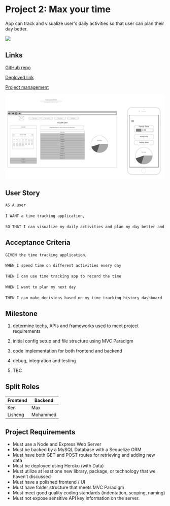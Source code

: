 
# Project 2: Max your time

App can track and visualize user's daily activities so that user can plan their day better.

<img src="https://img.shields.io/badge/language-javascript-green">

## Links

[GitHub repo](https://github.com/maxtsimpson/maxyourpower)

[Deployed link](https://maxyourtime.herokuapp.com/)

[Project management](https://github.com/maxtsimpson/maxyourpower/projects/1)

![Wireframe](/public/assets/img/Wireframe.png)

## User Story

```md
AS A user

I WANT a time tracking application,

SO THAT I can visualize my daily activities and plan my day better and efficiently.
```

## Acceptance Criteria

```md
GIVEN the time tracking application,

WHEN I spend time on different activities every day

THEN I can use time tracking app to record the time

WHEN I want to plan my next day

THEN I can make decisions based on my time tracking history dashboard
```

## Milestone

1. determine techs, APIs and frameworks used to meet project requirements

2. initial config setup and file structure using MVC Paradigm

3. code implementation for both frontend and backend

4. debug, integration and testing

5. TBC

## Split Roles

Frontend | Backend
---------|----------
Ken | Max
Lisheng | Mohammed

## Project Requirements

- Must use a Node and Express Web Server
- Must be backed by a MySQL Database with a Sequelize ORM
- Must have both GET and POST routes for retrieving and adding new data
- Must be deployed using Heroku (with Data)
- Must utilize at least one new library, package, or technology that we haven’t discussed
- Must have a polished frontend / UI
- Must have folder structure that meets MVC Paradigm
- Must meet good quality coding standards (indentation, scoping, naming)
- Must not expose sensitive API key information on the server.

